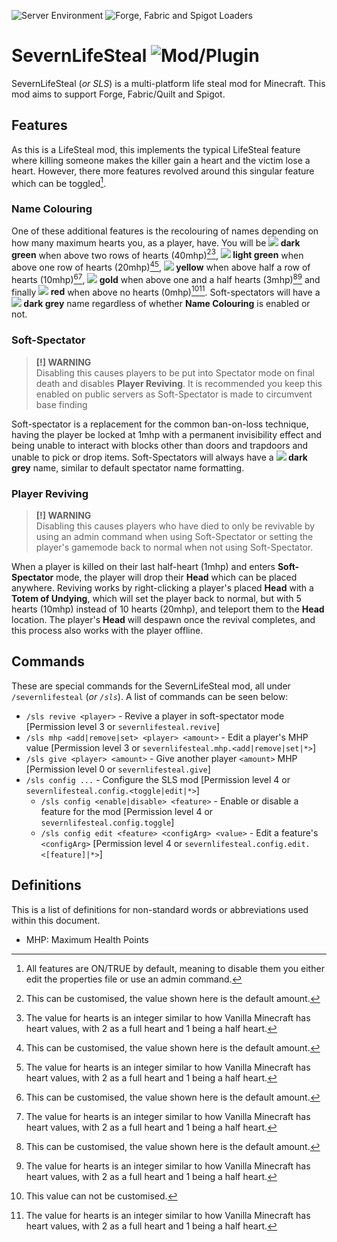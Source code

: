 ![Server Environment](https://img.shields.io/badge/Environment-SERVER-ddd?labelColor=222) ![Forge, Fabric and Spigot Loaders](https://img.shields.io/badge/Loader-FORGE%2C%20FABRIC%20&%20SPIGOT-ddd?labelColor=222)

# SevernLifeSteal ![Mod/Plugin](https://img.shields.io/badge/[%20%20%20%20Mod%2fPlugin-]-22d?labelColor=22d)
SevernLifeSteal (*or SLS*) is a multi-platform life steal mod for Minecraft. This mod aims to support Forge, Fabric/Quilt and Spigot.

## Features
As this is a LifeSteal mod, this implements the typical LifeSteal feature where killing someone makes the killer gain a heart and the victim lose a heart. However, there more features revolved around this singular feature which can be toggled[^1].
### Name Colouring
One of these additional features is the recolouring of names depending on how many maximum hearts you, as a player, have. You will be **![](https://placehold.it/16x16/00aa00/00aa00.png) dark green** when above two rows of hearts (40mhp)[^2][^3], **![](https://placehold.it/16x16/55ff55/55ff55.png) light green** when above one row of hearts (20mhp)[^2][^3], **![](https://placehold.it/16x16/ffff55/ffff55.png) yellow** when above half a row of hearts (10mhp)[^2][^3], **![](https://placehold.it/16x16/ffaa00/ffaa00.png) gold** when above one and a half hearts (3mhp)[^2][^3] and finally **![](https://placehold.it/16x16/ff5555/ff5555.png) red** when above no hearts (0mhp)[^4][^3]. Soft-spectators will have a **![](https://placehold.it/16x16/555555/555555.png) dark grey** name regardless of whether **Name Colouring** is enabled or not.
### Soft-Spectator
> **[!] WARNING**<br>
> Disabling this causes players to be put into Spectator mode on final death and disables **Player Reviving**. It is recommended you keep this enabled on public servers as Soft-Spectator is made to circumvent base finding

Soft-spectator is a replacement for the common ban-on-loss technique, having the player be locked at 1mhp with a permanent invisibility effect and being unable to interact with blocks other than doors and trapdoors and unable to pick or drop items. Soft-Spectators will always have a **![](https://placehold.it/16x16/555555/555555.png) dark grey** name, similar to default spectator name formatting.
### Player Reviving
> **[!] WARNING**<br>
> Disabling this causes players who have died to only be revivable by using an admin command when using Soft-Spectator or setting the player's gamemode back to normal when not using Soft-Spectator.<br>

When a player is killed on their last half-heart (1mhp) and enters **Soft-Spectator** mode, the player will drop their **Head** which can be placed anywhere. Reviving works by right-clicking a player's placed **Head** with a **Totem of Undying**, which will set the player back to normal, but with 5 hearts (10mhp) instead of 10 hearts (20mhp), and teleport them to the **Head** location. The player's **Head** will despawn once the revival completes, and this process also works with the player offline.

## Commands
These are special commands for the SevernLifeSteal mod, all under `/severnlifesteal` (*or `/sls`*). A list of commands can be seen below:
  - `/sls revive <player>` - Revive a player in soft-spectator mode [Permission level 3 or `severnlifesteal.revive`]
  - `/sls mhp <add|remove|set> <player> <amount>` - Edit a player's MHP value [Permission level 3 or `severnlifesteal.mhp.<add|remove|set|*>`]
  - `/sls give <player> <amount>` - Give another player `<amount>` MHP [Permission level 0 or `severnlifesteal.give`]
  - `/sls config ...` - Configure the SLS mod [Permission level 4 or `severnlifesteal.config.<toggle|edit|*>`] 
    - `/sls config <enable|disable> <feature>` - Enable or disable a feature for the mod [Permission level 4 or `severnlifesteal.config.toggle`]
    - `/sls config edit <feature> <configArg> <value>` - Edit a feature's `<configArg>` [Permission level 4 or `severnlifesteal.config.edit.<[feature]|*>`]

## Definitions
This is a list of definitions for non-standard words or abbreviations used within this document.
  - MHP: Maximum Health Points

[^1]: All features are ON/TRUE by default, meaning to disable them you either edit the properties file or use an admin command.
[^2]: This can be customised, the value shown here is the default amount.
[^3]: The value for hearts is an integer similar to how Vanilla Minecraft has heart values, with 2 as a full heart and 1 being a half heart.
[^4]: This value can not be customised.